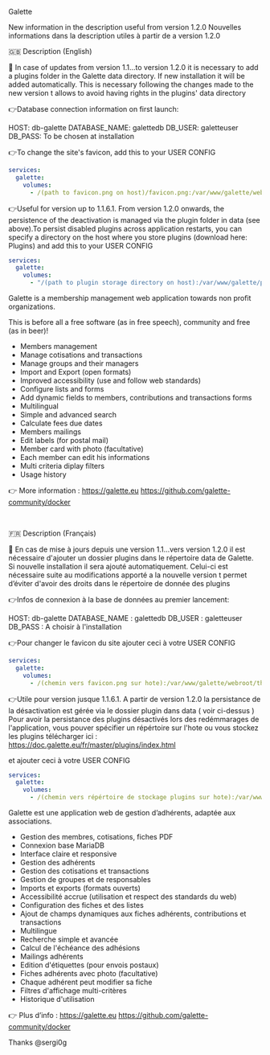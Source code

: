 Galette

New information in the description useful from version 1.2.0
Nouvelles informations dans la description utiles à partir de a version 1.2.0

🇬🇧 Description (English)

🚨 In case of updates from version 1.1...to version 1.2.0 it is necessary to add a plugins folder in the Galette data directory. If new installation it will be added automatically. This is necessary following the changes made to the new version t allows to avoid having rights in the plugins' data directory

👉Database connection information on first launch:

HOST: db-galette
DATABASE\_NAME: galettedb
DB\_USER: galetteuser
DB\_PASS: To be chosen at installation

👉To change the site's favicon, add this to your USER CONFIG

```yaml
services:
  galette:
    volumes:
      - /(path to favicon.png on host)/favicon.png:/var/www/galette/webroot/themes/default/images/favicon.png
```

👉Useful for version up to 1.1.6.1. From version 1.2.0 onwards, the persistence of the deactivation is managed via the plugin folder in data (see above).To persist disabled plugins across application restarts, you can specify a directory on the host where you store plugins (download here: Plugins) and add this to your USER CONFIG

```yaml
services:
  galette:
    volumes:
      - "/(path to plugin storage directory on host):/var/www/galette/plugins"
```

Galette is a membership management web application towards non profit organizations.

This is before all a free software (as in free speech), community and free (as in beer)!

* Members management
* Manage cotisations and transactions
* Manage groups and their managers
* Import and Export (open formats)
* Improved accessibility (use and follow web standards)
* Configure lists and forms
* Add dynamic fields to members, contributions and transactions forms
* Multilingual
* Simple and advanced search
* Calculate fees due dates
* Members mailings
* Edit labels (for postal mail)
* Member card with photo (facultative)
* Each member can edit his informations
* Multi criteria diplay filters
* Usage history

👉  More information : https://galette.eu		https://github.com/galette-community/docker

 

🇫🇷 Description (Français)

🚨 En cas de mise à jours depuis une version 1.1...vers version 1.2.0 il est nécessaire d'ajouter un dossier plugins dans le répertoire data de Galette. Si nouvelle installation il sera ajouté automatiquement. Celui-ci est nécessaire suite au modifications apporté a la nouvelle version t permet d’éviter d'avoir des droits dans le répertoire de donnée des plugins

👉Infos de connexion à la base de données au premier lancement:

HOST: db-galette
DATABASE\_NAME : galettedb
DB\_USER : galetteuser
DB\_PASS : A choisir à l'installation

👉Pour changer le favicon du site ajouter ceci à votre USER CONFIG

```yaml
services:
  galette:
    volumes:
      - /(chemin vers favicon.png sur hote):/var/www/galette/webroot/themes/default/images/favicon.png
```

👉Utile pour version jusque 1.1.6.1. A partir de version 1.2.0 la persistance de la désactivation est gérée via le dossier plugin dans data ( voir ci-dessus )
Pour avoir la persistance des plugins désactivés lors des redémmarages de l'application, vous pouver spécifier un répértoire sur l'hote ou vous stockez les plugins télécharger ici : https://doc.galette.eu/fr/master/plugins/index.html

et ajouter ceci à votre USER CONFIG

```yaml
services:
  galette:
    volumes:
      - /(chemin vers répértoire de stockage plugins sur hote):/var/www/galette/plugins
```

Galette est une application web de gestion d’adhérents, adaptée aux associations.

* Gestion des membres, cotisations, fiches PDF
* Connexion base MariaDB
* Interface claire et responsive
* Gestion des adhérents
* Gestion des cotisations et transactions
* Gestion de groupes et de responsables
* Imports et exports (formats ouverts)
* Accessibilité accrue (utilisation et respect des standards du web)
* Configuration des fiches et des listes
* Ajout de champs dynamiques aux fiches adhérents, contributions et transactions
* Multilingue
* Recherche simple et avancée
* Calcul de l'échéance des adhésions
* Mailings adhérents
* Edition d'étiquettes (pour envois postaux)
* Fiches adhérents avec photo (facultative)
* Chaque adhérent peut modifier sa fiche
* Filtres d'affichage multi-critères
* Historique d'utilisation

👉 Plus d’info : https://galette.eu			https://github.com/galette-community/docker


Thanks @sergi0g


